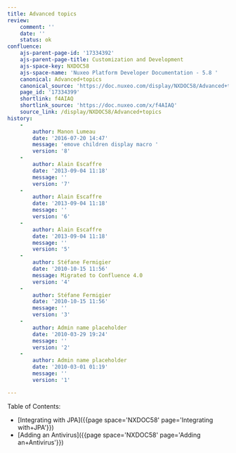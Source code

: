 ```yaml
---
title: Advanced topics
review:
    comment: ''
    date: ''
    status: ok
confluence:
    ajs-parent-page-id: '17334392'
    ajs-parent-page-title: Customization and Development
    ajs-space-key: NXDOC58
    ajs-space-name: 'Nuxeo Platform Developer Documentation - 5.8 '
    canonical: Advanced+topics
    canonical_source: 'https://doc.nuxeo.com/display/NXDOC58/Advanced+topics'
    page_id: '17334399'
    shortlink: f4AIAQ
    shortlink_source: 'https://doc.nuxeo.com/x/f4AIAQ'
    source_link: /display/NXDOC58/Advanced+topics
history:
    - 
        author: Manon Lumeau
        date: '2016-07-20 14:47'
        message: 'emove children display macro '
        version: '8'
    - 
        author: Alain Escaffre
        date: '2013-09-04 11:18'
        message: ''
        version: '7'
    - 
        author: Alain Escaffre
        date: '2013-09-04 11:18'
        message: ''
        version: '6'
    - 
        author: Alain Escaffre
        date: '2013-09-04 11:18'
        message: ''
        version: '5'
    - 
        author: Stéfane Fermigier
        date: '2010-10-15 11:56'
        message: Migrated to Confluence 4.0
        version: '4'
    - 
        author: Stéfane Fermigier
        date: '2010-10-15 11:56'
        message: ''
        version: '3'
    - 
        author: Admin name placeholder
        date: '2010-03-29 19:24'
        message: ''
        version: '2'
    - 
        author: Admin name placeholder
        date: '2010-03-01 01:19'
        message: ''
        version: '1'

---
```

Table of Contents:

*   [Integrating with JPA]({{page space='NXDOC58' page='Integrating with+JPA'}})
*   [Adding an Antivirus]({{page space='NXDOC58' page='Adding an+Antivirus'}})